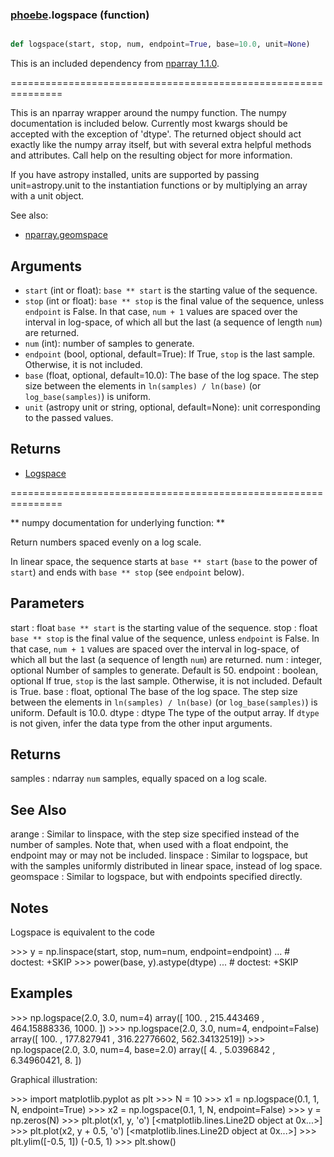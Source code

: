 ### [phoebe](phoebe.md).logspace (function)


```py

def logspace(start, stop, num, endpoint=True, base=10.0, unit=None)

```



This is an included dependency from [nparray 1.1.0](https://nparray.readthedocs.io/en/1.1.0/).

===============================================================


This is an nparray wrapper around the numpy function.  The
numpy documentation is included below.  Currently most kwargs
should be accepted with the exception of 'dtype'.  The returned
object should act exactly like the numpy array itself, but with
several extra helpful methods and attributes.  Call help on the
resulting object for more information.

If you have astropy installed, units are supported by passing unit=astropy.unit
to the instantiation functions or by multiplying an array with a unit object.


See also:

* [nparray.geomspace](nparray.geomspace.md)

Arguments
------------
* `start` (int or float): ``base ** start`` is the starting value of the sequence.
* `stop` (int or float): ``base ** stop`` is the final value of the sequence,
unless `endpoint` is False.  In that case, ``num + 1`` values are spaced
over the interval in log-space, of which all but the last (a sequence of
length `num`) are returned.
* `num` (int): number of samples to generate.
* `endpoint` (bool, optional, default=True): If True, `stop` is the last
sample. Otherwise, it is not included.
* `base` (float, optional, default=10.0): The base of the log space. The
step size between the elements in ``ln(samples) / ln(base)``
(or ``log_base(samples)``) is uniform.
* `unit` (astropy unit or string, optional, default=None): unit
corresponding to the passed values.

Returns
-----------
* [Logspace](Logspace.md)


===============================================================

** numpy documentation for underlying function: **


Return numbers spaced evenly on a log scale.

In linear space, the sequence starts at ``base ** start``
(`base` to the power of `start`) and ends with ``base ** stop``
(see `endpoint` below).

Parameters
----------
start : float
``base ** start`` is the starting value of the sequence.
stop : float
``base ** stop`` is the final value of the sequence, unless `endpoint`
is False.  In that case, ``num + 1`` values are spaced over the
interval in log-space, of which all but the last (a sequence of
length `num`) are returned.
num : integer, optional
Number of samples to generate.  Default is 50.
endpoint : boolean, optional
If true, `stop` is the last sample. Otherwise, it is not included.
Default is True.
base : float, optional
The base of the log space. The step size between the elements in
``ln(samples) / ln(base)`` (or ``log_base(samples)``) is uniform.
Default is 10.0.
dtype : dtype
The type of the output array.  If `dtype` is not given, infer the data
type from the other input arguments.

Returns
-------
samples : ndarray
`num` samples, equally spaced on a log scale.

See Also
--------
arange : Similar to linspace, with the step size specified instead of the
number of samples. Note that, when used with a float endpoint, the
endpoint may or may not be included.
linspace : Similar to logspace, but with the samples uniformly distributed
in linear space, instead of log space.
geomspace : Similar to logspace, but with endpoints specified directly.

Notes
-----
Logspace is equivalent to the code

&gt;&gt;&gt; y = np.linspace(start, stop, num=num, endpoint=endpoint)
... # doctest: +SKIP
&gt;&gt;&gt; power(base, y).astype(dtype)
... # doctest: +SKIP

Examples
--------
&gt;&gt;&gt; np.logspace(2.0, 3.0, num=4)
array([  100.        ,   215.443469  ,   464.15888336,  1000.        ])
&gt;&gt;&gt; np.logspace(2.0, 3.0, num=4, endpoint=False)
array([ 100.        ,  177.827941  ,  316.22776602,  562.34132519])
&gt;&gt;&gt; np.logspace(2.0, 3.0, num=4, base=2.0)
array([ 4.        ,  5.0396842 ,  6.34960421,  8.        ])

Graphical illustration:

&gt;&gt;&gt; import matplotlib.pyplot as plt
&gt;&gt;&gt; N = 10
&gt;&gt;&gt; x1 = np.logspace(0.1, 1, N, endpoint=True)
&gt;&gt;&gt; x2 = np.logspace(0.1, 1, N, endpoint=False)
&gt;&gt;&gt; y = np.zeros(N)
&gt;&gt;&gt; plt.plot(x1, y, 'o')
[&lt;matplotlib.lines.Line2D object at 0x...&gt;]
&gt;&gt;&gt; plt.plot(x2, y + 0.5, 'o')
[&lt;matplotlib.lines.Line2D object at 0x...&gt;]
&gt;&gt;&gt; plt.ylim([-0.5, 1])
(-0.5, 1)
&gt;&gt;&gt; plt.show()


